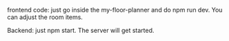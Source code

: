 frontend code: just go inside the my-floor-planner and do npm run dev. 
You can adjust the room items. 

Backend: just npm start.
The server will get started. 
